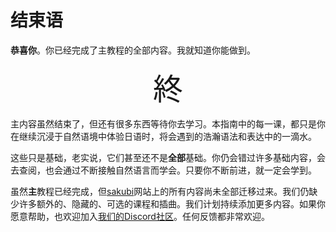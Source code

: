 # 结束语

**恭喜你**。你已经完成了主教程的全部内容。我就知道你能做到。

<center>
<font size=50>
終
</font>
</center>

主内容虽然结束了，但还有很多东西等待你去学习。本指南中的每一课，都只是你在继续沉浸于自然语境中体验日语时，将会遇到的浩瀚语法和表达中的一滴水。

这些只是基础，老实说，它们甚至还不是**全部**基础。你仍会错过许多基础内容，会去查阅，也会通过不断接触自然语言而学会。只要你不断前进，就一定会学到。

<div class="warning">
虽然<b>主</b>教程已经完成，但<a href=https://sakubi.neocities.org/>sakubi</a>网站上的所有内容尚未全部迁移过来。我们仍缺少许多额外的、隐藏的、可选的课程和插曲。我们计划持续添加更多内容。如果你愿意帮助，也欢迎加入<a href=https://discord.gg/KZj4dVFDzu>我们的Discord社区</a>。任何反馈都非常欢迎。
</div>